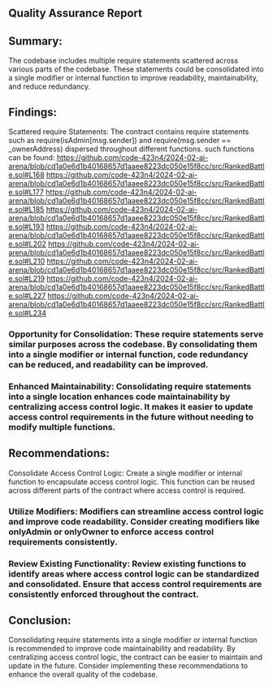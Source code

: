 ## Quality Assurance Report
## Summary:
The codebase includes multiple require statements scattered across various parts of the codebase. These statements could be consolidated into a single modifier or internal function to improve readability, maintainability, and reduce redundancy.

## Findings:
Scattered require Statements: The contract contains require statements such as require(isAdmin[msg.sender]) and require(msg.sender == _ownerAddress) dispersed throughout different functions.
such functions can be found:
https://github.com/code-423n4/2024-02-ai-arena/blob/cd1a0e6d1b40168657d1aaee8223dc050e15f8cc/src/RankedBattle.sol#L168
https://github.com/code-423n4/2024-02-ai-arena/blob/cd1a0e6d1b40168657d1aaee8223dc050e15f8cc/src/RankedBattle.sol#L177
https://github.com/code-423n4/2024-02-ai-arena/blob/cd1a0e6d1b40168657d1aaee8223dc050e15f8cc/src/RankedBattle.sol#L185
https://github.com/code-423n4/2024-02-ai-arena/blob/cd1a0e6d1b40168657d1aaee8223dc050e15f8cc/src/RankedBattle.sol#L193
https://github.com/code-423n4/2024-02-ai-arena/blob/cd1a0e6d1b40168657d1aaee8223dc050e15f8cc/src/RankedBattle.sol#L202
https://github.com/code-423n4/2024-02-ai-arena/blob/cd1a0e6d1b40168657d1aaee8223dc050e15f8cc/src/RankedBattle.sol#L210
https://github.com/code-423n4/2024-02-ai-arena/blob/cd1a0e6d1b40168657d1aaee8223dc050e15f8cc/src/RankedBattle.sol#L219
https://github.com/code-423n4/2024-02-ai-arena/blob/cd1a0e6d1b40168657d1aaee8223dc050e15f8cc/src/RankedBattle.sol#L227
https://github.com/code-423n4/2024-02-ai-arena/blob/cd1a0e6d1b40168657d1aaee8223dc050e15f8cc/src/RankedBattle.sol#L234

### Opportunity for Consolidation: These require statements serve similar purposes across the codebase. By consolidating them into a single modifier or internal function, code redundancy can be reduced, and readability can be improved.

### Enhanced Maintainability: Consolidating require statements into a single location enhances code maintainability by centralizing access control logic. It makes it easier to update access control requirements in the future without needing to modify multiple functions.

## Recommendations:
Consolidate Access Control Logic: Create a single modifier or internal function to encapsulate access control logic. This function can be reused across different parts of the contract where access control is required.

### Utilize Modifiers: Modifiers can streamline access control logic and improve code readability. Consider creating modifiers like onlyAdmin or onlyOwner to enforce access control requirements consistently.

### Review Existing Functionality: Review existing functions to identify areas where access control logic can be standardized and consolidated. Ensure that access control requirements are consistently enforced throughout the contract.

## Conclusion:
Consolidating require statements into a single modifier or internal function is recommended to improve code maintainability and readability. By centralizing access control logic, the contract can be easier to maintain and update in the future. Consider implementing these recommendations to enhance the overall quality of the codebase.